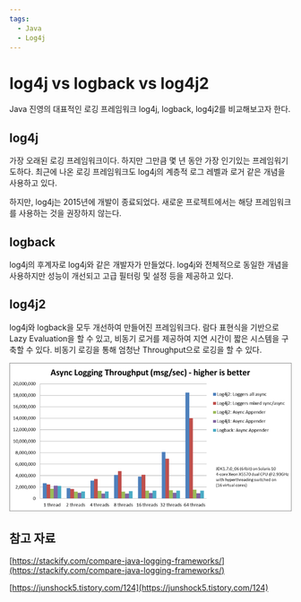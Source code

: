 ```yaml
---
tags:
  - Java
  - Log4j
---
```

# log4j vs logback vs log4j2

Java 진영의 대표적인 로깅 프레임워크 log4j, logback, log4j2를 비교해보고자 한다.

## log4j

가장 오래된 로깅 프레임워크이다. 하지만 그만큼 몇 년 동안 가장 인기있는 프레임워기도하다. 최근에 나온 로깅 프레임워크도 log4j의 계층적 로그 레벨과 로거 같은 개념을 사용하고 있다. 

하지만, log4j는 2015년에 개발이 종료되었다. 새로운 프로젝트에서는 해당 프레임워크를 사용하는 것을 권장하지 않는다.

## logback

log4j의 후계자로 log4j와 같은 개발자가 만들었다. log4j와 전체적으로 동일한 개념을 사용하지만 성능이 개선되고 고급 필터링 및 설정 등을 제공하고 있다.

## log4j2

log4j와 logback을 모두 개선하여 만들어진 프레임워크다. 람다 표현식을 기반으로 Lazy Evaluation을 할 수 있고, 비동기 로거를 제공하여 지연 시간이 짧은 시스템을 구축할 수 있다. 비동기 로깅을 통해 엄청난 Throughput으로 로깅을 할 수 있다.

![Untitled](assets/Untitled-4549928.png)

## 참고 자료

[https://stackify.com/compare-java-logging-frameworks/](https://stackify.com/compare-java-logging-frameworks/)

[https://junshock5.tistory.com/124](https://junshock5.tistory.com/124)
